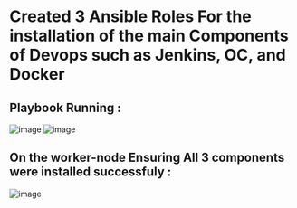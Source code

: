 # Created 3 Ansible Roles For the installation of the main Components of Devops such as Jenkins, OC, and Docker 

## Playbook Running : 
![image](https://github.com/MoYousry510/IVolve-OJT/assets/80543993/a1ce43ad-1a5b-45bf-af76-dc5130744e6a)
![image](https://github.com/MoYousry510/IVolve-OJT/assets/80543993/62623d88-4a88-4212-a284-f2245939f987)

## On the worker-node Ensuring All 3 components were installed successfuly :
![image](https://github.com/MoYousry510/IVolve-OJT/assets/80543993/73991da0-88a7-4502-a794-c5de45f0643d)
